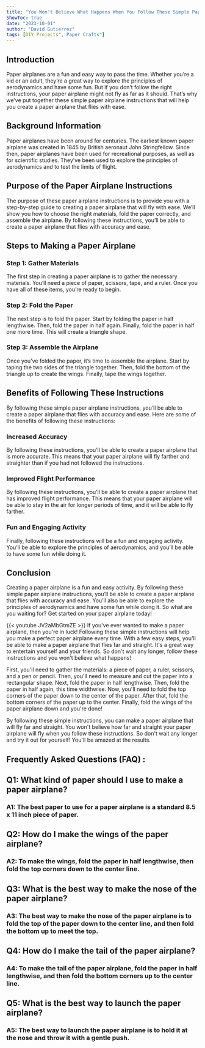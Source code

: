```yaml
---
title: "You Won't Believe What Happens When You Follow These Simple Paper Airplane Instructions!"
ShowToc: true 
date: "2023-10-01"
author: "David Gutierrez" 
tags: [DIY Projects", Paper Crafts"]
---
```

## Introduction

Paper airplanes are a fun and easy way to pass the time. Whether you’re a kid or an adult, they’re a great way to explore the principles of aerodynamics and have some fun. But if you don’t follow the right instructions, your paper airplane might not fly as far as it should. That’s why we’ve put together these simple paper airplane instructions that will help you create a paper airplane that flies with ease. 

## Background Information

Paper airplanes have been around for centuries. The earliest known paper airplane was created in 1845 by British aeronaut John Stringfellow. Since then, paper airplanes have been used for recreational purposes, as well as for scientific studies. They’ve been used to explore the principles of aerodynamics and to test the limits of flight.

## Purpose of the Paper Airplane Instructions

The purpose of these paper airplane instructions is to provide you with a step-by-step guide to creating a paper airplane that will fly with ease. We’ll show you how to choose the right materials, fold the paper correctly, and assemble the airplane. By following these instructions, you’ll be able to create a paper airplane that flies with accuracy and ease. 

## Steps to Making a Paper Airplane

### Step 1: Gather Materials

The first step in creating a paper airplane is to gather the necessary materials. You’ll need a piece of paper, scissors, tape, and a ruler. Once you have all of these items, you’re ready to begin. 

### Step 2: Fold the Paper

The next step is to fold the paper. Start by folding the paper in half lengthwise. Then, fold the paper in half again. Finally, fold the paper in half one more time. This will create a triangle shape.

### Step 3: Assemble the Airplane

Once you’ve folded the paper, it’s time to assemble the airplane. Start by taping the two sides of the triangle together. Then, fold the bottom of the triangle up to create the wings. Finally, tape the wings together. 

## Benefits of Following These Instructions

By following these simple paper airplane instructions, you’ll be able to create a paper airplane that flies with accuracy and ease. Here are some of the benefits of following these instructions: 

### Increased Accuracy

By following these instructions, you’ll be able to create a paper airplane that is more accurate. This means that your paper airplane will fly farther and straighter than if you had not followed the instructions. 

### Improved Flight Performance

By following these instructions, you’ll be able to create a paper airplane that has improved flight performance. This means that your paper airplane will be able to stay in the air for longer periods of time, and it will be able to fly farther. 

### Fun and Engaging Activity

Finally, following these instructions will be a fun and engaging activity. You’ll be able to explore the principles of aerodynamics, and you’ll be able to have some fun while doing it. 

## Conclusion 

Creating a paper airplane is a fun and easy activity. By following these simple paper airplane instructions, you’ll be able to create a paper airplane that flies with accuracy and ease. You’ll also be able to explore the principles of aerodynamics and have some fun while doing it. So what are you waiting for? Get started on your paper airplane today!

{{< youtube JV2aMbGtmZE >}} 
If you've ever wanted to make a paper airplane, then you're in luck! Following these simple instructions will help you make a perfect paper airplane every time. With a few easy steps, you'll be able to make a paper airplane that flies far and straight. It's a great way to entertain yourself and your friends. So don't wait any longer, follow these instructions and you won't believe what happens! 

First, you'll need to gather the materials: a piece of paper, a ruler, scissors, and a pen or pencil. Then, you'll need to measure and cut the paper into a rectangular shape. Next, fold the paper in half lengthwise. Then, fold the paper in half again, this time widthwise. Now, you'll need to fold the top corners of the paper down to the center of the paper. After that, fold the bottom corners of the paper up to the center. Finally, fold the wings of the paper airplane down and you're done!

By following these simple instructions, you can make a paper airplane that will fly far and straight. You won't believe how far and straight your paper airplane will fly when you follow these instructions. So don't wait any longer and try it out for yourself! You'll be amazed at the results.

## Frequently Asked Questions (FAQ) :
<h2>Q1: What kind of paper should I use to make a paper airplane?</h2>

<h3>A1: The best paper to use for a paper airplane is a standard 8.5 x 11 inch piece of paper.</h3>

<h2>Q2: How do I make the wings of the paper airplane?</h2>

<h3>A2: To make the wings, fold the paper in half lengthwise, then fold the top corners down to the center line.</h3>

<h2>Q3: What is the best way to make the nose of the paper airplane?</h2>

<h3>A3: The best way to make the nose of the paper airplane is to fold the top of the paper down to the center line, and then fold the bottom up to meet the top.</h3>

<h2>Q4: How do I make the tail of the paper airplane?</h2>

<h3>A4: To make the tail of the paper airplane, fold the paper in half lengthwise, and then fold the bottom corners up to the center line.</h3>

<h2>Q5: What is the best way to launch the paper airplane?</h2>

<h3>A5: The best way to launch the paper airplane is to hold it at the nose and throw it with a gentle push.</h3>





